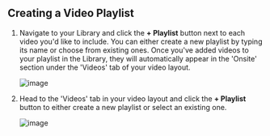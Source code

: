 ## Creating a Video Playlist

1. Navigate to your Library and click the **+ Playlist** button next to each video you'd like to include. You can either create a new playlist by typing its name or choose from existing ones. Once you've added videos to your playlist in the Library, they will automatically appear in the 'Onsite' section under the 'Videos' tab of your video layout.

   ![image](https://github.com/user-attachments/assets/6fc207ae-efd7-4a38-b938-5fb44bd87399)

2. Head to the 'Videos' tab in your video layout and click the **+ Playlist** button to either create a new playlist or select an existing one.

   ![image](https://github.com/user-attachments/assets/f5106ef4-7298-42cb-9981-85486a704978)
